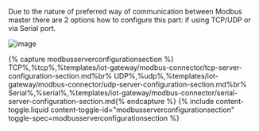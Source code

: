 Due to the nature of preferred way of communication between Modbus master there are 2 options how to configure this part: if using TCP/UDP or via Serial port.

![image](https://img.thingsboard.io/gateway/modbus-connector/server-slave-configuration-basic.png)

{% capture modbusserverconfigurationsection %}
TCP<small></small>%,%tcp%,%templates/iot-gateway/modbus-connector/tcp-server-configuration-section.md%br%
UDP<small></small>%,%udp%,%templates/iot-gateway/modbus-connector/udp-server-configuration-section.md%br%
Serial<small></small>%,%serial%,%templates/iot-gateway/modbus-connector/serial-server-configuration-section.md{% endcapture %}
{% include content-toggle.liquid content-toggle-id="modbusserverconfigurationsection" toggle-spec=modbusserverconfigurationsection %}